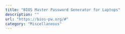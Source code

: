 ```yaml
---
title: "BIOS Master Password Generator for Laptops"
description: ""
url: "https://bios-pw.org/#"
category: "Miscellaneous"
---
```


